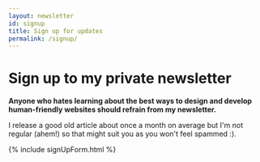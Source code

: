 ```yaml
---
layout: newsletter
id: signup
title: Sign up for updates
permalink: /signup/
---
```


# Sign up to my private newsletter

**Anyone who hates learning about the best ways to design and develop human-friendly websites should refrain from my newsletter.**

I release a good old article about once a month on average but I'm not regular (ahem!) so that might suit you as you won't feel spammed :).

{% include signUpForm.html %}